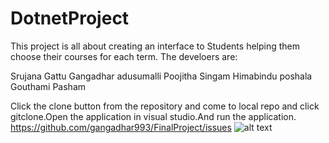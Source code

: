# DotnetProject
This project is all about creating an interface to Students helping them choose their courses for each term.
The develoers are:

Srujana Gattu
Gangadhar adusumalli
Poojitha Singam
Himabindu poshala
Gouthami Pasham

Click the clone button from the repository and come to local repo and click gitclone.Open the application in visual studio.And run the application.
https://github.com/gangadhar993/FinalProject/issues
![alt text](Screenshot.png)

